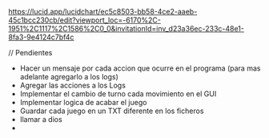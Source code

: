 https://lucid.app/lucidchart/ec5c8503-bb58-4ce2-aaeb-45c1bcc230cb/edit?viewport_loc=-6170%2C-1951%2C1117%2C1586%2C0_0&invitationId=inv_d23a36ec-233c-48e1-8fa3-9e4124c7bf4c

// Pendientes
- Hacer un mensaje por cada accion que ocurre en el programa (para mas adelante agregarlo a los logs)
- Agregar las acciones a los Logs
- Implementar el cambio de turno cada movimiento en el GUI
- Implementar logica de acabar el juego
- Guardar cada juego en un TXT diferente en los ficheros
- llamar a dios
- 
